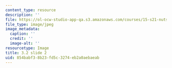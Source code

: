 ```yaml
---
content_type: resource
description: ''
file: https://ol-ocw-studio-app-qa.s3.amazonaws.com/courses/15-s21-nuts-and-bolts-of-business-plans-january-iap-2014/854babf38b23fd5c3274eb2a0aebaeab_Slide2.JPG
file_type: image/jpeg
image_metadata:
  caption: ''
  credit: ''
  image-alt: ''
resourcetype: Image
title: 3.2 slide 2
uid: 854babf3-8b23-fd5c-3274-eb2a0aebaeab
---
```

